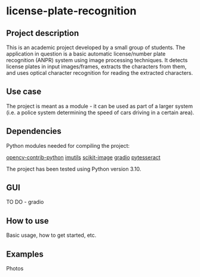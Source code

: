 # license-plate-recognition


## Project description
This is an academic project developed by a small group of students. The application in question is a basic automatic license/number plate recognition (ANPR) system using image processing techniques. It detects license plates in input images/frames, extracts the characters from them, and uses optical character recognition for reading the extracted characters.

## Use case

The project is meant as a module - it can be used as part of a larger system (i.e. a police system determining the speed of cars driving in a certain area).

## Dependencies

Python modules needed for compiling the project:

[opencv-contrib-python](https://pypi.org/project/opencv-contrib-python/)
[imutils](https://pypi.org/project/imutils/)
[scikit-image](https://pypi.org/project/scikit-image/)
[gradio](https://pypi.org/project/gradio/)
[pytesseract](https://pypi.org/project/pytesseract/)

The project has been tested using Python version 3.10.


## GUI

TO DO - gradio
	
## How to use

Basic usage, how to get started, etc.

## Examples

Photos

